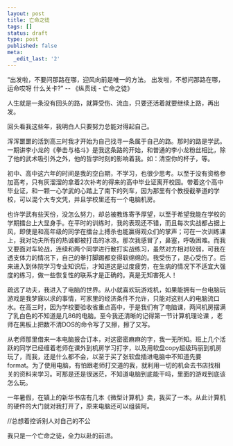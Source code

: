 ```yaml
---
layout: post
title: 亡命之徒
tags: []
status: draft
type: post
published: false
meta:
  _edit_last: '2'
---
```

“出发啦，不要问那路在哪，迎风向前是唯一的方法。 出发啦，不想问那路在哪，运命哎呀 什么关卡?” -- 《纵贯线 - 亡命之徒》

人生就是一条没有回头的路，就算受伤、流血，只要还活着就要继续上路，再出发。

回头看我这些年，我明白人只要努力总能对得起自己。

浑浑噩噩的活到高三时我才开始为自己找寻一条属于自己的路。那时的路是学武。一期讲李小龙的《拳击与格斗》是我这条路的开始，和普通的李小龙粉丝相比，除了他的武术吸引外之外，他的哲学时刻的影响着我。如：清空你的杯子，等。

初中、高中这六年的时间是我的空白期，不学习，也很少思考。以至于没有资格参加高考，只有灰溜溜的拿着2次补考的得来的高中毕业证离开校园。带着这个高中毕业证，和一颗一心学武的心踏上了南下的列车，因为那里有个教授截拳道的学校，可以混个大专文凭，并且学校里还有一个电脑机房。

也许学武有些天份，没怎么努力，却总被教练寄予厚望，以至于希望我能在学校的学期擂台上大显身手。在平时的训练时，我的表现还不错，而且每次实战都占据上风，即使是和高年级的同学在擂台上搏杀也能赢得观众们的掌声；可在一次训练课上，我对功夫所有的热诚都被打击的冰凉。那次我感冒了，鼻塞，呼吸困难。而我又要面对车轮战，连续和两个同学进行散打实战练习，虽然对方相对较弱，可我在透支体力的情况下，自己的拳打脚踢都变得软绵绵的。我受伤了，是心受伤了。后来进入到体院学习专业知识后，才知道这是过度疲劳，在生病的情况下不适宜大强度的练习，做一些恢复性的联系才是正确的。真是无知害死人！

疏远了功夫，我进入了电脑的世界。从小就喜欢玩游戏机，如果能拥有一台电脑玩游戏是我梦寐以求的事情，可家里的经济条件不允许，只能对这别人的电脑流口水。在高三时，因为学校要验收省重点高中，于是我们有了电脑课，两间机房摆满了乳白色的不知道是几86的电脑。至今我还清晰的记得第一节计算机理论课 ，老师在黑板上把数不清DOS的命令写了又擦，擦了又写。

从老师那里借来一本电脑报合订本，对这密密麻麻的字，我一无所知。班上几个活跃的同学已经缠着老师在课外到机房学习打字，以及用软盘copy超级玛丽到机房玩了，而我，还是什么都不会，以至于买了张软盘插进电脑中不知道先要format。为了使用电脑，有怕跟老师打交道的我，就利用一切的机会去书店找相关的资料来学习。可那是还是很迷茫，不知道电脑到底能干吗，里面的游戏到底该怎么玩。

一年暑假，在镇上的新华书店有几本《微型计算机》卖，我买了一本。从此计算机的硬件的大门就对我打开了，原来电脑还可以组装阿。

//总想着控诉别人对自己的不公

我只是一个亡命之徒，全力以赴的前进。

